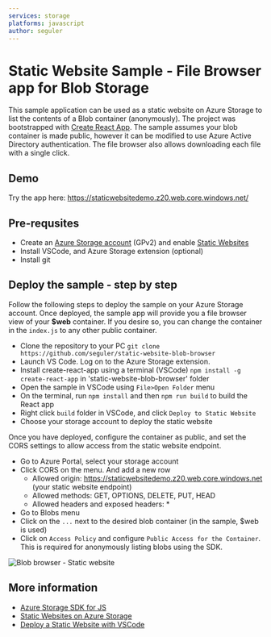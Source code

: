 ```yaml
---
services: storage
platforms: javascript
author: seguler
---
```


# Static Website Sample - File Browser app for Blob Storage 

This sample application can be used as a static website on Azure Storage to list the contents of a Blob container (anonymously). The project was bootstrapped with [Create React App](https://github.com/facebook/create-react-app). The sample assumes your blob container is made public, however it can be modified to use Azure Active Directory authentication. The file browser also allows downloading each file with a single click.

## Demo
Try the app here: https://staticwebsitedemo.z20.web.core.windows.net/ 

## Pre-requsites
- Create an [Azure Storage account](https://ms.portal.azure.com/#create/Microsoft.StorageAccount-ARM.3.0.5) (GPv2) and enable [Static Websites](https://docs.microsoft.com/en-us/azure/storage/blobs/storage-blob-static-website)
- Install VSCode, and Azure Storage extension (optional)
- Install git

## Deploy the sample - step by step
Follow the following steps to deploy the sample on your Azure Storage account. Once deployed, the sample app will provide you a file browser view of your **$web** container. If you desire so, you can change the container in the `index.js` to any other public container.

- Clone the repository to your PC
`git clone https://github.com/seguler/static-website-blob-browser`
- Launch VS Code. Log on to the Azure Storage extension.
- Install create-react-app using a terminal (VSCode)
`npm install -g create-react-app` in 'static-website-blob-browser' folder
- Open the sample in VSCode using `File>Open Folder` menu
- On the terminal, run `npm install` and then `npm run build` to build the React app
- Right click `build` folder in VSCode, and click `Deploy to Static Website`
- Choose your storage account to deploy the static website

Once you have deployed, configure the container as public, and set the CORS settings to allow access from the static website endpoint.
- Go to Azure Portal, select your storage account
- Click CORS on the menu. And add a new row
  * Allowed origin: https://staticwebsitedemo.z20.web.core.windows.net (your static website endpoint)
  * Allowed methods: GET, OPTIONS, DELETE, PUT, HEAD
  * Allowed headers and exposed headers: *
- Go to Blobs menu
- Click on the `...` next to the desired blob container (in the sample, $web is used)
- Click on `Access Policy` and configure `Public Access for the Container`. This is required for anonymously listing blobs using the SDK.

![Blob browser - Static website](https://raw.githubusercontent.com/seguler/static-website-blob-browser/master/staticwebsitedemo.jpg)

## More information
- [Azure Storage SDK for JS](https://github.com/azure/azure-storage-js)
- [Static Websites on Azure Storage](https://docs.microsoft.com/en-us/azure/storage/blobs/storage-blob-static-website)
- [Deploy a Static Website with VSCode](https://code.visualstudio.com/tutorials/static-website/getting-started)
